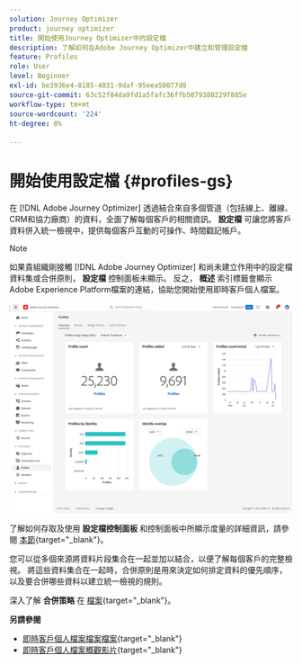 ```yaml
---
solution: Journey Optimizer
product: journey optimizer
title: 開始使用Journey Optimizer中的設定檔
description: 了解如何在Adobe Journey Optimizer中建立和管理設定檔
feature: Profiles
role: User
level: Beginner
exl-id: be3936e4-8185-4031-9daf-95eea58077d0
source-git-commit: 63c52f04da9fd1a5fafc36ffb5079380229f885e
workflow-type: tm+mt
source-wordcount: '224'
ht-degree: 0%

---
```


# 開始使用設定檔 {#profiles-gs}

在 [!DNL Adobe Journey Optimizer] 透過結合來自多個管道（包括線上、離線、CRM和協力廠商）的資料，全面了解每個客戶的相關資訊。 **設定檔** 可讓您將客戶資料併入統一檢視中，提供每個客戶互動的可操作、時間戳記帳戶。

>[!NOTE]
>
>如果貴組織剛接觸 [!DNL Adobe Journey Optimizer] 和尚未建立作用中的設定檔資料集或合併原則， **設定檔** 控制面板未顯示。 反之， **概述** 索引標籤會顯示Adobe Experience Platform檔案的連結，協助您開始使用即時客戶個人檔案。

![](assets/profiles-home.png)

了解如何存取及使用 **設定檔控制面板** 和控制面板中所顯示度量的詳細資訊，請參閱 [本節](https://experienceleague.adobe.com/docs/experience-platform/profile/ui/user-guide.html){target=&quot;_blank&quot;}。

您可以從多個來源將資料片段集合在一起並加以結合，以便了解每個客戶的完整檢視。 將這些資料集合在一起時，合併原則是用來決定如何排定資料的優先順序，以及要合併哪些資料以建立統一檢視的規則。

深入了解 **合併策略** 在 [檔案](https://experienceleague.adobe.com/docs/experience-platform/profile/merge-policies/ui-guide.html){target=&quot;_blank&quot;}。

**另請參閱**

* [即時客戶個人檔案檔案檔案](https://experienceleague.adobe.com/docs/experience-platform/query/home.html){target=&quot;_blank&quot;}
* [即時客戶個人檔案概觀影片](https://experienceleague.adobe.com/docs/experience-platform/profile/home.html){target=&quot;_blank&quot;}
